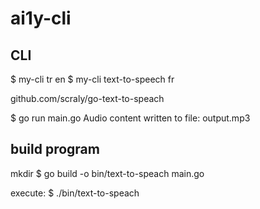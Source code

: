 # ai1y-cli

## CLI

$ my-cli tr en
$ my-cli text-to-speech fr

github.com/scraly/go-text-to-speach

$ go run main.go
Audio content written to file: output.mp3

## build program
mkdir $ go build -o bin/text-to-speach main.go

execute:
$ ./bin/text-to-speach
